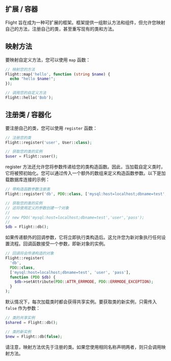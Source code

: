 ## 扩展 / 容器

Flight 旨在成为一种可扩展的框架。框架提供一组默认方法和组件，但允许您映射自己的方法，注册自己的类，甚至重写现有的类和方法。

## 映射方法

要映射自定义方法，您可以使用 `map` 函数：

```php
// 映射您的方法
Flight::map('hello', function (string $name) {
  echo "hello $name!";
});

// 调用您的自定义方法
Flight::hello('Bob');
```

## 注册类 / 容器化

要注册自己的类，您可以使用 `register` 函数：

```php
// 注册您的类
Flight::register('user', User::class);

// 获取您的类的实例
$user = Flight::user();
```

register 方法还允许您将参数传递给您的类构造函数。因此，当加载自定义类时，它将被预初始化。您可以通过传入一个额外的数组来定义构造函数参数。以下是加载数据库连接的示例：

```php
// 带构造函数参数注册类
Flight::register('db', PDO::class, ['mysql:host=localhost;dbname=test', 'user', 'pass']);

// 获取您的类的实例
// 这将使用定义的参数创建一个对象
//
// new PDO('mysql:host=localhost;dbname=test','user','pass');
//
$db = Flight::db();
```

如果传递额外的回调参数，它将立即执行类构造后。这允许您为新对象执行任何设置流程。回调函数接受一个参数，即新对象的实例。

```php
// 回调将会传递构造的对象
Flight::register(
  'db',
  PDO::class,
  ['mysql:host=localhost;dbname=test', 'user', 'pass'],
  function (PDO $db) {
    $db->setAttribute(PDO::ATTR_ERRMODE, PDO::ERRMODE_EXCEPTION);
  }
);
```

默认情况下，每次加载类时都会获得共享实例。要获取类的新实例，只需传入 `false` 作为参数：

```php
// 类的共享实例
$shared = Flight::db();

// 类的新实例
$new = Flight::db(false);
```

请注意，映射方法优先于注册的类。如果您使用相同名称声明两者，则只会调用映射方法。